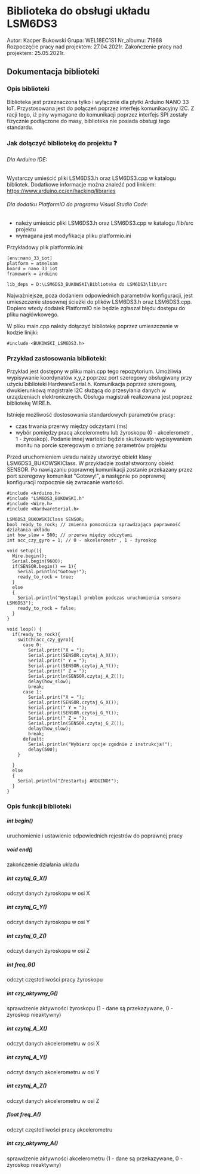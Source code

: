 # Biblioteka do obsługi układu LSM6DS3

Autor: Kacper Bukowski
Grupa: WEL18EC1S1
Nr_albumu: 71968
Rozpoczęcie pracy nad projektem: 27.04.2021r.
Zakończenie pracy nad projektem: 25.05.2021r.

## Dokumentacja biblioteki

### Opis biblioteki 
Biblioteka jest przeznaczona tylko i wyłącznie dla płytki Arduino NANO 33 IoT. Przystosowana jest do połączeń poprzez interfejs komunikacyjny I2C. Z racji tego, iż piny wymagane do komunikacji poprzez interfejs SPI zostały fizycznie podłączone do masy, biblioteka nie posiada obsługi tego standardu. 

### Jak dołączyć bibliotekę do projektu :question:

###### Dla Arduino IDE:
Wystarczy umieścić pliki LSM6DS3.h oraz LSM6DS3.cpp w katalogu bibliotek. Dodatkowe informacje można znaleźć pod linkiem: https://www.arduino.cc/en/hacking/libraries

###### Dla dodatku PlatformIO do programu Visual Studio Code:
- należy umieścić pliki LSM6DS3.h oraz LSM6DS3.cpp w katalogu /lib/src projektu
- wymagana jest modyfikacja pliku platformio.ini

Przykładowy plik platformio.ini:
```
[env:nano_33_iot]
platform = atmelsam
board = nano_33_iot
framework = arduino

lib_deps = D:\LSM6DS3_BUKOWSKI\Biblioteka do LSM6DS3\lib\src
```

Najważniejsze, poza dodaniem odpowiednich parametrów konfiguracji, jest umieszczenie stosownej ścieżki do plików LSM6DS3.h oraz LSM6DS3.cpp. Dopiero wtedy dodatek PlatformIO nie będzie zgłaszał błędu dostępu do pliku nagłówkowego.

W pliku main.cpp należy dołączyć bibliotekę poprzez umieszczenie w kodzie linijki:
```
#include <BUKOWSKI_LSM6DS3.h>
```

### Przykład zastosowania biblioteki:
Przykład jest dostępny w pliku main.cpp tego repozytorium. Umożliwia wypisywanie koordynatów x,y,z poprzez port szeregowy obsługiwany przy użyciu biblioteki HardwareSerial.h. Komunikacja poprzez szeregową, dwukierunkową magistrale I2C służącą do przesyłania danych w urządzeniach elektronicznych. Obsługa magistrali realizowana jest poprzez bibliotekę WIRE.h.

Istnieje możliwość dostosowania standardowych parametrów pracy:
- czas trwania przerwy między odczytami (ms)
- wybór pomiędzy pracą akcelerometru lub żyroskopu (0 - akcelerometr , 1 - żyroskop). Podanie innej wartości będzie skutkowało wypisywaniem monitu na porcie szeregowym o zmianę parametrów projektu

Przed uruchomieniem układu należy utworzyć obiekt klasy LSM6DS3_BUKOWSKIClass. W przykładzie został stworzony obiekt SENSOR. Po nawiązaniu poprawnej komunikacji zostanie przekazany przez port szeregowy komunikat "Gotowy!", a następnie po poprawnej konfiguracji rozpocznie się zwracanie wartości.

```
#include <Arduino.h>
#include "LSM6DS3_BUKOWSKI.h"
#include <Wire.h>
#include <HardwareSerial.h>

LSM6DS3_BUKOWSKIClass SENSOR;
bool ready_to_rock; // zmienna pomocnicza sprawdzająca poprawność działania układu
int how_slow = 500; // przerwa między odczytami
int acc_czy_gyro = 1; // 0 - akcelerometr , 1 - żyroskop

void setup(){ 
  Wire.begin();
  Serial.begin(9600);
  if(SENSOR.begin() == 1){
    Serial.println("Gotowy!");
    ready_to_rock = true;
  }
  else
  {
    Serial.println("Wystapil problem podczas uruchomienia sensora LSM6DS3");
    ready_to_rock = false;
  }
}

void loop() {
  if(ready_to_rock){
    switch(acc_czy_gyro){
      case 0:
        Serial.print("X = ");
        Serial.print(SENSOR.czytaj_A_X());
        Serial.print(" Y = ");
        Serial.print(SENSOR.czytaj_A_Y());
        Serial.print(" Z = ");
        Serial.println(SENSOR.czytaj_A_Z());
        delay(how_slow);
        break;
      case 1:
        Serial.print("X = ");
        Serial.print(SENSOR.czytaj_G_X());
        Serial.print(" Y = ");
        Serial.print(SENSOR.czytaj_G_Y());
        Serial.print(" Z = ");
        Serial.println(SENSOR.czytaj_G_Z());
        delay(how_slow);
        break;
      default:
        Serial.println("Wybierz opcje zgodnie z instrukcja!");
        delay(500);
    }
          
  }
  else
  {
    Serial.println("Zrestartuj ARDUINO!");
  } 
}
```

### Opis funkcji biblioteki

##### int begin()        
uruchomienie i ustawienie odpowiednich rejestrów do poprawnej pracy
##### void end()         
zakończenie działania układu
##### int czytaj_G_X()
odczyt danych żyroskopu w osi X
##### int czytaj_G_Y()
odczyt danych żyroskopu w osi Y
##### int czytaj_G_Z()
odczyt danych żyroskopu w osi Z
##### int freq_G() 
odczyt częstotliwości pracy żyroskopu
##### int czy_aktywny_G()
sprawdzenie aktywności żyroskopu (1 - dane są przekazywane, 0 - żyroskop nieaktywny)
##### int czytaj_A_X()
odczyt danych akcelerometru w osi X
##### int czytaj_A_Y()
odczyt danych akcelerometru w osi Y
##### int czytaj_A_Z()
odczyt danych akcelerometru w osi Z
##### float freq_A()
odczyt częstotliwości pracy akcelerometru
##### int czy_aktywny_A()
sprawdzenie aktywności akcelerometru (1 - dane są przekazywane, 0 - żyroskop nieaktywny)
